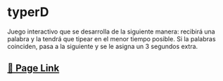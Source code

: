 # typerD
Juego interactivo que se desarrolla de la siguiente manera: recibirá una palabra y la tendrá que tipear en el menor tiempo posible. Si la palabras coinciden, pasa a la siguiente y se le asigna un 3 segundos extra.
## [🎈 Page Link](https://gwernly.github.io/typerD/)
